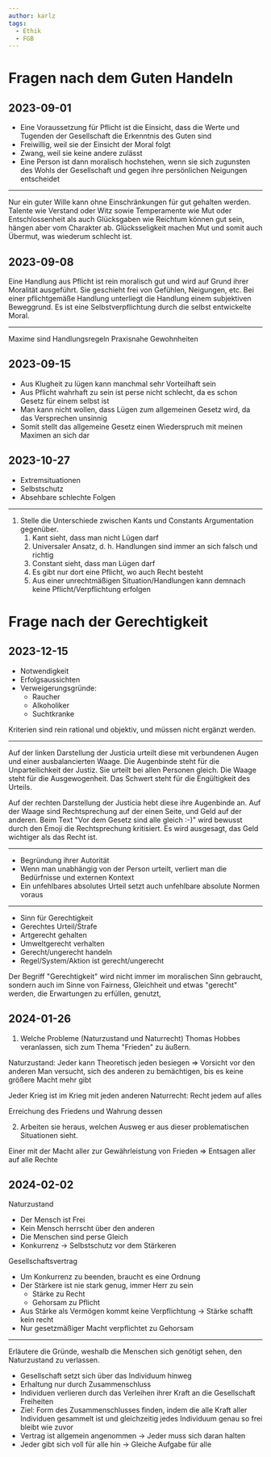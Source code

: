 ```yaml
---
author: karlz
tags:
  - Ethik
  - FGB
---
```


# Fragen nach dem Guten Handeln

## 2023-09-01

- Eine Voraussetzung für Pflicht ist die Einsicht, dass die Werte und Tugenden der Gesellschaft die Erkenntnis des Guten sind
- Freiwillig, weil sie der Einsicht der Moral folgt
- Zwang, weil sie keine andere zulässt
- Eine Person ist dann moralisch hochstehen, wenn sie sich zugunsten des Wohls der Gesellschaft und gegen ihre persönlichen Neigungen entscheidet

- - -

Nur ein guter Wille kann ohne Einschränkungen für gut gehalten werden.
Talente wie Verstand oder Witz sowie Temperamente wie Mut oder Entschlossenheit als auch Glücksgaben wie Reichtum können gut sein, hängen aber vom Charakter ab.
Glücksseligkeit machen Mut und somit auch Übermut, was wiederum schlecht ist.

## 2023-09-08

Eine Handlung aus Pflicht ist rein moralisch gut und wird  auf Grund ihrer Moralität ausgeführt. Sie geschieht frei von Gefühlen, Neigungen, etc.
Bei einer pflichtgemäße Handlung unterliegt die Handlung einem subjektiven Beweggrund. Es ist eine Selbstverpflichtung durch die selbst entwickelte Moral.

- - -

Maxime sind Handlungsregeln
Praxisnahe Gewohnheiten

## 2023-09-15

- Aus Klugheit zu lügen kann manchmal sehr Vorteilhaft sein
- Aus Pflicht wahrhaft zu sein ist perse nicht schlecht, da es schon Gesetz für einem selbst ist
- Man kann nicht wollen, dass Lügen zum allgemeinen Gesetz wird, da das Versprechen unsinnig
- Somit stellt das allgemeine Gesetz einen Wiederspruch mit meinen Maximen an sich dar

## 2023-10-27

- Extremsituationen
- Selbstschutz
- Absehbare schlechte Folgen

---

1. Stelle die Unterschiede zwischen Kants und Constants Argumentation gegenüber.
	1. Kant sieht, dass man nicht Lügen darf
	3. Universaler Ansatz, d. h. Handlungen sind immer an sich falsch und richtig
	4. Constant sieht, dass man Lügen darf
	6. Es gibt nur dort eine Pflicht, wo auch Recht besteht
	7. Aus einer unrechtmäßigen Situation/Handlungen kann demnach keine Pflicht/Verpflichtung erfolgen

# Frage nach der Gerechtigkeit

## 2023-12-15

- Notwendigkeit
- Erfolgsaussichten
- Verweigerungsgründe:
	- Raucher
	- Alkoholiker
	- Suchtkranke

Kriterien sind rein rational und objektiv, und müssen nicht ergänzt werden.

---

Auf der linken Darstellung der Justicia urteilt diese mit verbundenen Augen und einer ausbalancierten Waage. Die Augenbinde steht für die Unparteilichkeit der Justiz. Sie urteilt bei allen Personen gleich. Die Waage steht für die Ausgewogenheit. Das Schwert steht für die Engültigkeit des Urteils.

Auf der rechten Darstellung der Justicia hebt diese ihre Augenbinde an. Auf der Waage sind Rechtsprechung auf der einen Seite, und Geld auf der anderen. Beim Text "Vor dem Gesetz sind alle gleich :-)" wird bewusst durch den Emoji die Rechtsprechung kritisiert. Es wird ausgesagt, das Geld wichtiger als das Recht ist.

---

- Begründung ihrer Autorität
- Wenn man unabhängig von der Person urteilt, verliert man die Bedürfnisse und externen Kontext
- Ein unfehlbares absolutes Urteil setzt auch unfehlbare absolute Normen voraus

---

- Sinn für Gerechtigkeit
- Gerechtes Urteil/Strafe
- Artgerecht gehalten
- Umweltgerecht verhalten
- Gerecht/ungerecht handeln
- Regel/System/Aktion ist gerecht/ungerecht

Der Begriff "Gerechtigkeit" wird nicht immer im moralischen Sinn gebraucht, sondern auch im Sinne von Fairness, Gleichheit und etwas "gerecht" werden, die Erwartungen zu erfüllen, genutzt,

## 2024-01-26

1. Welche Probleme (Naturzustand und Naturrecht) Thomas Hobbes veranlassen, sich zum Thema "Frieden" zu äußern.

Naturzustand: Jeder kann Theoretisch jeden besiegen => Vorsicht vor den anderen
Man versucht, sich des anderen zu bemächtigen, bis es keine größere Macht mehr gibt

Jeder Krieg ist im Krieg mit jeden anderen
Naturrecht: Recht jedem auf alles

Erreichung des Friedens und Wahrung dessen

2. Arbeiten sie heraus, welchen Ausweg er aus dieser problematischen Situationen sieht.

Einer mit der Macht aller zur Gewährleistung von Frieden => Entsagen aller auf alle Rechte
## 2024-02-02

Naturzustand
- Der Mensch ist Frei
- Kein Mensch herrscht über den anderen
- Die Menschen sind perse Gleich
- Konkurrenz → Selbstschutz vor dem Stärkeren

Gesellschaftsvertrag
- Um Konkurrenz zu beenden, braucht es eine Ordnung
- Der Stärkere ist nie stark genug, immer Herr zu sein
	- Stärke zu Recht
	- Gehorsam zu Pflicht
- Aus Stärke als Vermögen kommt keine Verpflichtung -> Stärke schafft kein recht
- Nur gesetzmäßiger Macht verpflichtet zu Gehorsam

---

Erläutere die Gründe, weshalb die Menschen sich genötigt sehen, den Naturzustand zu verlassen.

- Gesellschaft setzt sich über das Individuum hinweg
- Erhaltung nur durch Zusammenschluss
- Individuen verlieren durch das Verleihen ihrer Kraft an die Gesellschaft Freiheiten
- Ziel: Form des Zusammenschlusses finden, indem die alle Kraft aller Individuen gesammelt ist und gleichzeitig jedes Individuum genau so frei bleibt wie zuvor
- Vertrag ist allgemein angenommen → Jeder muss sich daran halten
- Jeder gibt sich voll für alle hin → Gleiche Aufgabe für alle
